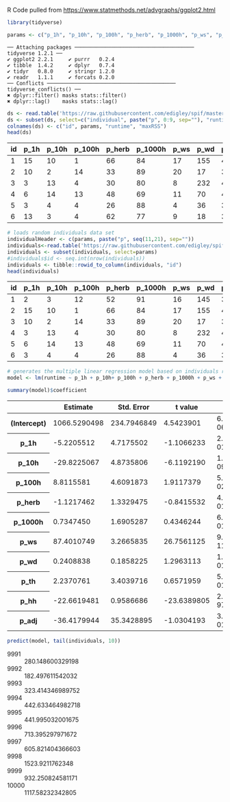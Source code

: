 
R Code pulled from https://www.statmethods.net/advgraphs/ggplot2.html


```R
library(tidyverse)  

params <- c("p_1h", "p_10h", "p_100h", "p_herb", "p_1000h", "p_ws", "p_wd", "p_th", "p_hh", "p_adj")
```

    ── Attaching packages ─────────────────────────────────────── tidyverse 1.2.1 ──
    ✔ ggplot2 2.2.1     ✔ purrr   0.2.4
    ✔ tibble  1.4.2     ✔ dplyr   0.7.4
    ✔ tidyr   0.8.0     ✔ stringr 1.2.0
    ✔ readr   1.1.1     ✔ forcats 0.2.0
    ── Conflicts ────────────────────────────────────────── tidyverse_conflicts() ──
    ✖ dplyr::filter() masks stats::filter()
    ✖ dplyr::lag()    masks stats::lag()



```R
ds <- read.table('https://raw.githubusercontent.com/edigley/spif/master/results/farsite_individuals_runtime_jonquera.txt', header=T)
ds <- subset(ds, select=c("individual", paste("p", 0:9, sep=""), "runtime", "maxRSS"))
colnames(ds) <- c("id", params, "runtime", "maxRSS")
head(ds)
```


<table>
<thead><tr><th scope=col>id</th><th scope=col>p_1h</th><th scope=col>p_10h</th><th scope=col>p_100h</th><th scope=col>p_herb</th><th scope=col>p_1000h</th><th scope=col>p_ws</th><th scope=col>p_wd</th><th scope=col>p_th</th><th scope=col>p_hh</th><th scope=col>p_adj</th><th scope=col>runtime</th><th scope=col>maxRSS</th></tr></thead>
<tbody>
	<tr><td>1       </td><td>15      </td><td>10      </td><td> 1      </td><td>66      </td><td>84      </td><td>17      </td><td>155     </td><td>48      </td><td>32      </td><td>0.046063</td><td>1157.20 </td><td> 801428 </td></tr>
	<tr><td>2       </td><td>10      </td><td> 2      </td><td>14      </td><td>33      </td><td>89      </td><td>20      </td><td> 17     </td><td>30      </td><td>53      </td><td>0.598361</td><td>1712.82 </td><td>1006216 </td></tr>
	<tr><td>3       </td><td> 3      </td><td>13      </td><td> 4      </td><td>30      </td><td>80      </td><td> 8      </td><td>232     </td><td>49      </td><td>49      </td><td>0.416760</td><td> 138.85 </td><td> 181360 </td></tr>
	<tr><td>4       </td><td> 6      </td><td>14      </td><td>13      </td><td>48      </td><td>69      </td><td>11      </td><td> 70     </td><td>41      </td><td>41      </td><td>1.418043</td><td> 365.20 </td><td> 408428 </td></tr>
	<tr><td>5       </td><td> 3      </td><td> 4      </td><td> 4      </td><td>26      </td><td>88      </td><td> 4      </td><td> 36     </td><td>33      </td><td>45      </td><td>1.612439</td><td>  44.73 </td><td> 108748 </td></tr>
	<tr><td>6       </td><td>13      </td><td> 3      </td><td> 4      </td><td>62      </td><td>77      </td><td> 9      </td><td> 18     </td><td>32      </td><td>85      </td><td>1.266557</td><td>  24.92 </td><td>  77652 </td></tr>
</tbody>
</table>




```R
# loads random individuals data set
individualHeader <- c(params, paste("p", seq(11,21), sep=""))
individuals<-read.table('https://raw.githubusercontent.com/edigley/spif/master/results/farsite_individuals.txt', skip=1, col.names=individualHeader)
individuals <- subset(individuals, select=params)
#individuals$id <- seq.int(nrow(individuals))
individuals <- tibble::rowid_to_column(individuals, "id")
head(individuals)
```


<table>
<thead><tr><th scope=col>id</th><th scope=col>p_1h</th><th scope=col>p_10h</th><th scope=col>p_100h</th><th scope=col>p_herb</th><th scope=col>p_1000h</th><th scope=col>p_ws</th><th scope=col>p_wd</th><th scope=col>p_th</th><th scope=col>p_hh</th><th scope=col>p_adj</th></tr></thead>
<tbody>
	<tr><td>1       </td><td> 2      </td><td> 3      </td><td>12      </td><td>52      </td><td>91      </td><td>16      </td><td>145     </td><td>33      </td><td>61      </td><td>1.718865</td></tr>
	<tr><td>2       </td><td>15      </td><td>10      </td><td> 1      </td><td>66      </td><td>84      </td><td>17      </td><td>155     </td><td>48      </td><td>32      </td><td>0.046063</td></tr>
	<tr><td>3       </td><td>10      </td><td> 2      </td><td>14      </td><td>33      </td><td>89      </td><td>20      </td><td> 17     </td><td>30      </td><td>53      </td><td>0.598361</td></tr>
	<tr><td>4       </td><td> 3      </td><td>13      </td><td> 4      </td><td>30      </td><td>80      </td><td> 8      </td><td>232     </td><td>49      </td><td>49      </td><td>0.416760</td></tr>
	<tr><td>5       </td><td> 6      </td><td>14      </td><td>13      </td><td>48      </td><td>69      </td><td>11      </td><td> 70     </td><td>41      </td><td>41      </td><td>1.418043</td></tr>
	<tr><td>6       </td><td> 3      </td><td> 4      </td><td> 4      </td><td>26      </td><td>88      </td><td> 4      </td><td> 36     </td><td>33      </td><td>45      </td><td>1.612439</td></tr>
</tbody>
</table>




```R
# generates the multiple linear regression model based on individuals run results
model <- lm(runtime ~ p_1h + p_10h+ p_100h + p_herb + p_1000h + p_ws + p_wd + p_th + p_hh + p_adj, data=ds)

```


```R
summary(model)$coefficient 
```


<table>
<thead><tr><th></th><th scope=col>Estimate</th><th scope=col>Std. Error</th><th scope=col>t value</th><th scope=col>Pr(&gt;|t|)</th></tr></thead>
<tbody>
	<tr><th scope=row>(Intercept)</th><td>1066.5290498 </td><td>234.7946849  </td><td>  4.5423901  </td><td> 6.283735e-06</td></tr>
	<tr><th scope=row>p_1h</th><td>  -5.2205512 </td><td>  4.7175502  </td><td> -1.1066233  </td><td> 2.687393e-01</td></tr>
	<tr><th scope=row>p_10h</th><td> -29.8225067 </td><td>  4.8735806  </td><td> -6.1192190  </td><td> 1.377548e-09</td></tr>
	<tr><th scope=row>p_100h</th><td>   8.8115581 </td><td>  4.6091873  </td><td>  1.9117379  </td><td> 5.621297e-02</td></tr>
	<tr><th scope=row>p_herb</th><td>  -1.1217462 </td><td>  1.3329475  </td><td> -0.8415532  </td><td> 4.002517e-01</td></tr>
	<tr><th scope=row>p_1000h</th><td>   0.7347450 </td><td>  1.6905287  </td><td>  0.4346244  </td><td> 6.639346e-01</td></tr>
	<tr><th scope=row>p_ws</th><td>  87.4010749 </td><td>  3.2665835  </td><td> 26.7561125  </td><td>9.201122e-118</td></tr>
	<tr><th scope=row>p_wd</th><td>   0.2408838 </td><td>  0.1858225  </td><td>  1.2963113  </td><td> 1.951858e-01</td></tr>
	<tr><th scope=row>p_th</th><td>   2.2370761 </td><td>  3.4039716  </td><td>  0.6571959  </td><td> 5.112155e-01</td></tr>
	<tr><th scope=row>p_hh</th><td> -22.6619481 </td><td>  0.9586686  </td><td>-23.6389805  </td><td> 2.281896e-97</td></tr>
	<tr><th scope=row>p_adj</th><td> -36.4179944 </td><td> 35.3428895  </td><td> -1.0304193  </td><td> 3.030777e-01</td></tr>
</tbody>
</table>




```R
predict(model, tail(individuals, 10))
```


<dl class=dl-horizontal>
	<dt>9991</dt>
		<dd>280.148600329198</dd>
	<dt>9992</dt>
		<dd>182.497611542032</dd>
	<dt>9993</dt>
		<dd>323.414346989752</dd>
	<dt>9994</dt>
		<dd>442.633464982718</dd>
	<dt>9995</dt>
		<dd>441.995032001675</dd>
	<dt>9996</dt>
		<dd>713.395297971672</dd>
	<dt>9997</dt>
		<dd>605.821404366603</dd>
	<dt>9998</dt>
		<dd>1523.9211762348</dd>
	<dt>9999</dt>
		<dd>932.250824581171</dd>
	<dt>10000</dt>
		<dd>1117.58232342805</dd>
</dl>


